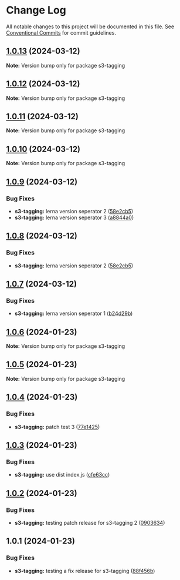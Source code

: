 # Change Log

All notable changes to this project will be documented in this file.
See [Conventional Commits](https://conventionalcommits.org) for commit guidelines.

## [1.0.13](https://github.com/twentyfourg/brian-lerna-test/compare/s3-tagging@1.0.9...s3-tagging@1.0.13) (2024-03-12)

**Note:** Version bump only for package s3-tagging





## [1.0.12](https://github.com/twentyfourg/brian-lerna-test/compare/s3-tagging@1.0.9...s3-tagging@1.0.12) (2024-03-12)

**Note:** Version bump only for package s3-tagging





## [1.0.11](https://github.com/twentyfourg/brian-lerna-test/compare/s3-tagging@1.0.9...s3-tagging@1.0.11) (2024-03-12)

**Note:** Version bump only for package s3-tagging





## [1.0.10](https://github.com/twentyfourg/brian-lerna-test/compare/s3-tagging@1.0.9...s3-tagging@1.0.10) (2024-03-12)

**Note:** Version bump only for package s3-tagging





## [1.0.9](https://github.com/twentyfourg/brian-lerna-test/compare/s3-tagging@1.0.7...s3-tagging@1.0.9) (2024-03-12)


### Bug Fixes

* **s3-tagging:** lerna version seperator 2 ([58e2cb5](https://github.com/twentyfourg/brian-lerna-test/commit/58e2cb5f99ad5590b31088e9a5292ad9eed40379))
* **s3-tagging:** lerna version seperator 3 ([a8844a0](https://github.com/twentyfourg/brian-lerna-test/commit/a8844a0149a8706cef25d63a05dc4ca2909f3fbe))





## [1.0.8](https://github.com/twentyfourg/brian-lerna-test/compare/s3-tagging@1.0.7...s3-tagging@1.0.8) (2024-03-12)


### Bug Fixes

* **s3-tagging:** lerna version seperator 2 ([58e2cb5](https://github.com/twentyfourg/brian-lerna-test/commit/58e2cb5f99ad5590b31088e9a5292ad9eed40379))





## [1.0.7](https://github.com/twentyfourg/brian-lerna-test/compare/s3-tagging@1.0.6...s3-tagging@1.0.7) (2024-03-12)


### Bug Fixes

* **s3-tagging:** lerna version seperator 1 ([b24d29b](https://github.com/twentyfourg/brian-lerna-test/commit/b24d29bd2c5d853a0be2e659949fc0f9d445cdb0))





## [1.0.6](https://github.com/twentyfourg/brian-lerna-test/compare/s3-tagging@1.0.5...s3-tagging@1.0.6) (2024-01-23)

**Note:** Version bump only for package s3-tagging





## [1.0.5](https://github.com/twentyfourg/brian-lerna-test/compare/s3-tagging@1.0.4...s3-tagging@1.0.5) (2024-01-23)

**Note:** Version bump only for package s3-tagging





## [1.0.4](https://github.com/twentyfourg/brian-lerna-test/compare/s3-tagging@1.0.3...s3-tagging@1.0.4) (2024-01-23)


### Bug Fixes

* **s3-tagging:** patch test 3 ([77e1425](https://github.com/twentyfourg/brian-lerna-test/commit/77e1425d642a684404dded2165af19e32fac4d44))





## [1.0.3](https://github.com/twentyfourg/brian-lerna-test/compare/s3-tagging@1.0.2...s3-tagging@1.0.3) (2024-01-23)


### Bug Fixes

* **s3-tagging:** use dist index.js ([cfe63cc](https://github.com/twentyfourg/brian-lerna-test/commit/cfe63ccec45b39a2e3e13c94eb2e41c0212a17c4))





## [1.0.2](https://github.com/twentyfourg/brian-lerna-test/compare/s3-tagging@1.0.1...s3-tagging@1.0.2) (2024-01-23)


### Bug Fixes

* **s3-tagging:** testing patch release for s3-tagging 2 ([0903634](https://github.com/twentyfourg/brian-lerna-test/commit/09036342b6968e7fb8fc769f9c9967643c8d9be8))





## 1.0.1 (2024-01-23)


### Bug Fixes

* **s3-tagging:** testing a fix release for s3-tagging ([88f456b](https://github.com/twentyfourg/brian-lerna-test/commit/88f456b4d6f002cdc834dfb19e2f5df0ecf6a56f))
